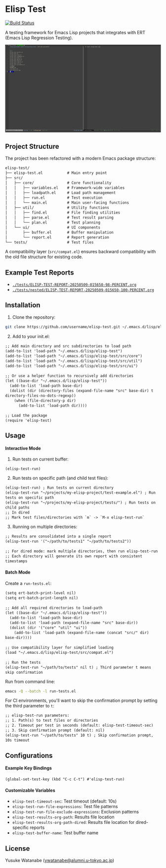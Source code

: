 <!-- ---
!-- Timestamp: 2025-05-07 14:01:29
!-- Author: ywatanabe
!-- File: /home/ywatanabe/.emacs.d/lisp/elisp-test/README.md
!-- --- -->

# Elisp Test

[![Build Status](https://github.com/ywatanabe1989/elisp-test/workflows/tests/badge.svg)](https://github.com/ywatanabe1989/elisp-test/actions)

A testing framework for Emacs Lisp projects that integrates with ERT (Emacs Lisp Regression Testing).

![Demo GIF](./docs/emacs-gif-screenshot-2025-03-05-09:13:39.gif)

## Project Structure

The project has been refactored with a modern Emacs package structure:

```
elisp-test/
├── elisp-test.el           # Main entry point
├── src/
│   ├── core/               # Core functionality
│   │   ├── variables.el    # Framework-wide variables
│   │   ├── loadpath.el     # Load path management
│   │   ├── run.el          # Test execution
│   │   └── main.el         # Main user-facing functions
│   ├── util/               # Utility functions
│   │   ├── find.el         # File finding utilities
│   │   ├── parse.el        # Test result parsing
│   │   └── plan.el         # Test planning
│   └── ui/                 # UI components
│       ├── buffer.el       # Buffer manipulation
│       └── report.el       # Report generation
└── tests/                  # Test files
```

A compatibility layer (`src/compat.el`) ensures backward compatibility with the old file structure for existing code.

## Example Test Reports
- [`./tests/ELISP-TEST-REPORT-20250509-015650-98-PERCENT.org`](./tests/ELISP-TEST-REPORT-20250509-015650-98-PERCENT.org)
- [`./tests/nested/ELISP-TEST-REPORT-20250509-015650-100-PERCENT.org`](./tests/nested/ELISP-TEST-REPORT-20250509-015650-100-PERCENT.org)

## Installation
1. Clone the repository:
```bash
git clone https://github.com/username/elisp-test.git ~/.emacs.d/lisp/elisp-test
```

2. Add to your init.el:
```elisp
;; Add main directory and src subdirectories to load path
(add-to-list 'load-path "~/.emacs.d/lisp/elisp-test")
(add-to-list 'load-path "~/.emacs.d/lisp/elisp-test/src/core")
(add-to-list 'load-path "~/.emacs.d/lisp/elisp-test/src/util")
(add-to-list 'load-path "~/.emacs.d/lisp/elisp-test/src/ui")

;; Or use a helper function to recursively add directories
(let ((base-dir "~/.emacs.d/lisp/elisp-test"))
  (add-to-list 'load-path base-dir)
  (dolist (dir (directory-files (expand-file-name "src" base-dir) t directory-files-no-dots-regexp))
    (when (file-directory-p dir)
      (add-to-list 'load-path dir))))

;; Load the package
(require 'elisp-test)
```

## Usage
#### Interactive Mode
1. Run tests on current buffer:
```elisp
(elisp-test-run)
```

2. Run tests on specific path (and child test files):
```elisp
(elisp-test-run) ; Run tests on current directory
(elisp-test-run "~/projects/my-elisp-project/test-example.el") ; Run tests on specific path
(elisp-test-run "~/projects/my-elisp-project/tests/") ; Run tests on child paths
;; In dired
;; Mark test files/directories with `m` -> `M-x elisp-test-run`
```

3. Running on multiple directories:
```elisp
;; Results are consolidated into a single report
(elisp-test-run '("~/path/to/tests1" "~/path/to/tests2"))

;; For dired mode: mark multiple directories, then run elisp-test-run
;; Each directory will generate its own report with consistent timestamps
```

#### Batch Mode
Create a `run-tests.el`:
```elisp
(setq ert-batch-print-level nil)
(setq ert-batch-print-length nil)

;; Add all required directories to load-path
(let ((base-dir "~/.emacs.d/lisp/elisp-test"))
  (add-to-list 'load-path base-dir)
  (add-to-list 'load-path (expand-file-name "src" base-dir))
  (dolist (dir '("core" "util" "ui"))
    (add-to-list 'load-path (expand-file-name (concat "src/" dir) base-dir))))

;; Use compatibility layer for simplified loading
(load "~/.emacs.d/lisp/elisp-test/src/compat.el")

;; Run the tests
(elisp-test-run "~/path/to/tests" nil t) ; Third parameter t means skip confirmation
```

Run from command line:
```bash
emacs -Q --batch -l run-tests.el
```

For CI environments, you'll want to skip the confirmation prompt by setting the third parameter to `t`:
```elisp
;; elisp-test-run parameters:
;; 1. Path(s) to test files or directories
;; 2. Timeout per test in seconds (default: elisp-test-timeout-sec)
;; 3. Skip confirmation prompt (default: nil)
(elisp-test-run "~/path/to/tests" 10 t) ; Skip confirmation prompt, 10s timeout
```

## Configurations
#### Example Key Bindings
``` elisp
(global-set-test-key (kbd "C-c C-t") #'elisp-test-run)
```

#### Customizable Variables
- `elisp-test-timeout-sec`: Test timeout (default: 10s)
- `elisp-test-run-file-expressions`: Test file patterns
- `elisp-test-run-file-exclude-expressions`: Exclusion patterns
- `elisp-test-results-org-path`: Results file location
- `elisp-test-results-org-path-dired`: Results file location for dired-specific reports
- `elisp-test-buffer-name`: Test buffer name

## License
Yusuke Watanabe (ywatanabe@alumni.u-tokyo.ac.jp)

<!-- EOF -->